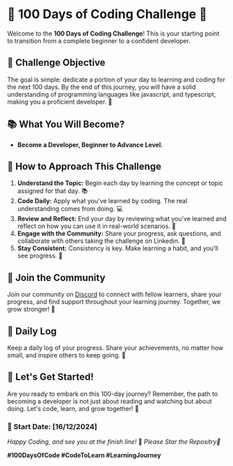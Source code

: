 

 # 🚀 100 Days of Coding Challenge 🚀

Welcome to the **100 Days of Coding Challenge**!
This is your starting point to transition from a complete beginner to a confident developer. <be>

## 🎯 Challenge Objective

The goal is simple: dedicate a portion of your day to learning and coding for the next 100 days. By the end of this journey, you will have a solid understanding of programming languages like javascript, and typescript, making you a proficient developer. 🌈

## 📚 What You Will Become?

- **Become a Developer, Beginner to Advance Level.**

## 📖 How to Approach This Challenge

1. **Understand the Topic:** Begin each day by learning the concept or topic assigned for that day. 📚
2. **Code Daily:** Apply what you've learned by coding. The real understanding comes from doing. 💻
3. **Review and Reflect:** End your day by reviewing what you've learned and reflect on how you can use it in real-world scenarios. 🤔
4. **Engage with the Community:** Share your progress, ask questions, and collaborate with others taking the challenge on Linkedin. 👥
5. **Stay Consistent:** Consistency is key. Make learning a habit, and you'll see progress. 🌱

## 🤝 Join the Community

Join our community on [Discord](https://discord.gg/3KmgbA8jZV) to connect with fellow learners, share your progress, and find support throughout your learning journey. Together, we grow stronger! 🌟

## 📝 Daily Log

Keep a daily log of your progress. Share your achievements, no matter how small, and inspire others to keep going. 💪

## 💪 Let's Get Started!

Are you ready to embark on this 100-day journey? Remember, the path to becoming a developer is not just about reading and watching but about doing. Let's code, learn, and grow together! 🚀

### 📅 Start Date: [16/12/2024]

*Happy Coding, and see you at the finish line!* 🏁
*Please Star the Repositry🌟*

**#100DaysOfCode #CodeToLearn #LearningJourney**












